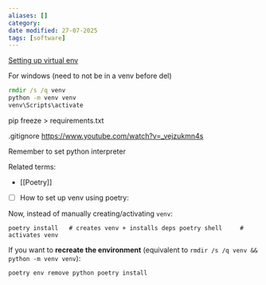 ```yaml
---
aliases: []
category:
date modified: 27-07-2025
tags: [software]
---
```

[Setting up virtual env](https://www.youtube.com/watch?v=yG9kmBQAtW4)

For windows (need to not be in a venv before del)
```cmd
rmdir /s /q venv
python -m venv venv
venv\Scripts\activate
```

pip freeze > requirements.txt

.gitignore 
https://www.youtube.com/watch?v=_vejzukmn4s

Remember to set python interpreter

Related terms:
- [[Poetry]]

- [ ]  How to set up venv using poetry:

Now, instead of manually creating/activating `venv`:

`poetry install   # creates venv + installs deps poetry shell     # activates venv`

If you want to **recreate the environment** (equivalent to `rmdir /s /q venv && python -m venv venv`):

`poetry env remove python poetry install`